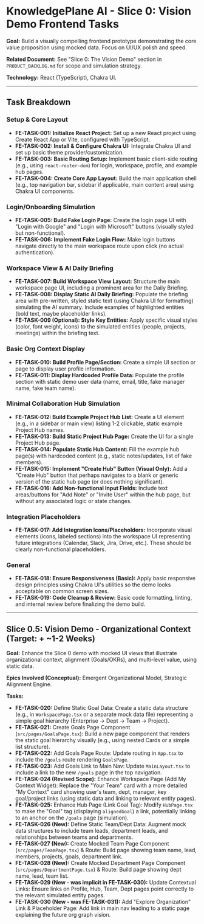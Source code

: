 # KnowledgePlane AI - Slice 0: Vision Demo Frontend Tasks

**Goal:** Build a visually compelling frontend prototype demonstrating the core value proposition using mocked data. Focus on UI/UX polish and speed.

**Related Document:** See "Slice 0: The Vision Demo" section in `PRODUCT_BACKLOG.md` for scope and simulation strategy.

**Technology:** React (TypeScript), Chakra UI.

---

## Task Breakdown

### Setup & Core Layout

* **FE-TASK-001: Initialize React Project:** Set up a new React project using Create React App or Vite, configured with TypeScript.
* **FE-TASK-002: Install & Configure Chakra UI:** Integrate Chakra UI and set up basic theme provider/customization.
* **FE-TASK-003: Basic Routing Setup:** Implement basic client-side routing (e.g., using `react-router-dom`) for login, workspace, profile, and example hub pages.
* **FE-TASK-004: Create Core App Layout:** Build the main application shell (e.g., top navigation bar, sidebar if applicable, main content area) using Chakra UI components.

### Login/Onboarding Simulation

* **FE-TASK-005: Build Fake Login Page:** Create the login page UI with "Login with Google" and "Login with Microsoft" buttons (visually styled but non-functional).
* **FE-TASK-006: Implement Fake Login Flow:** Make login buttons navigate directly to the main workspace route upon click (no actual authentication).

### Workspace View & AI Daily Briefing

* **FE-TASK-007: Build Workspace View Layout:** Structure the main workspace page UI, including a prominent area for the Daily Briefing.
* **FE-TASK-008: Display Static AI Daily Briefing:** Populate the briefing area with pre-written, styled static text (using Chakra UI for formatting) simulating the AI summary. Include examples of highlighted entities (bold text, maybe placeholder links).
* **FE-TASK-009 (Optional): Style Key Entities:** Apply specific visual styles (color, font weight, icons) to the simulated entities (people, projects, meetings) within the briefing text.

### Basic Org Context Display

* **FE-TASK-010: Build Profile Page/Section:** Create a simple UI section or page to display user profile information.
* **FE-TASK-011: Display Hardcoded Profile Data:** Populate the profile section with static demo user data (name, email, title, fake manager name, fake team name).

### Minimal Collaboration Hub Simulation

* **FE-TASK-012: Build Example Project Hub List:** Create a UI element (e.g., in a sidebar or main view) listing 1-2 clickable, static example Project Hub names.
* **FE-TASK-013: Build Static Project Hub Page:** Create the UI for a single Project Hub page.
* **FE-TASK-014: Populate Static Hub Content:** Fill the example hub page(s) with hardcoded content (e.g., static notes/updates, list of fake members).
* **FE-TASK-015: Implement "Create Hub" Button (Visual Only):** Add a "Create Hub" button that perhaps navigates to a blank or generic version of the static hub page (or does nothing significant).
* **FE-TASK-016: Add Non-functional Input Fields:** Include text areas/buttons for "Add Note" or "Invite User" within the hub page, but without any associated logic or state changes.

### Integration Placeholders

* **FE-TASK-017: Add Integration Icons/Placeholders:** Incorporate visual elements (icons, labeled sections) into the workspace UI representing future integrations (Calendar, Slack, Jira, Drive, etc.). These should be clearly non-functional placeholders.

### General

* **FE-TASK-018: Ensure Responsiveness (Basic):** Apply basic responsive design principles using Chakra UI's utilities so the demo looks acceptable on common screen sizes.
* **FE-TASK-019: Code Cleanup & Review:** Basic code formatting, linting, and internal review before finalizing the demo build.

---

## Slice 0.5: Vision Demo - Organizational Context (Target: + ~1-2 Weeks)

**Goal:** Enhance the Slice 0 demo with mocked UI views that illustrate organizational context, alignment (Goals/OKRs), and multi-level value, using static data.

**Epics Involved (Conceptual):** Emergent Organizational Model, Strategic Alignment Engine.

**Tasks:**

* **FE-TASK-020:** Define Static Goal Data: Create a static data structure (e.g., in `WorkspacePage.tsx` or a separate mock data file) representing a simple goal hierarchy (Enterprise -> Dept -> Team -> Project).
* **FE-TASK-021:** Create Goals Page Component (`src/pages/GoalsPage.tsx`): Build a new page component that renders the static goal hierarchy visually (e.g., using nested Cards or a simple list structure).
* **FE-TASK-022:** Add Goals Page Route: Update routing in `App.tsx` to include the `/goals` route rendering `GoalsPage`.
* **FE-TASK-023:** Add Goals Link to Main Nav: Update `MainLayout.tsx` to include a link to the new `/goals` page in the top navigation.
* **FE-TASK-024 (Revised Scope):** Enhance Workspace Page (Add My Context Widget): Replace the "Your Team" card with a more detailed "My Context" card showing user's team, dept, manager, key goal/project links (using static data and linking to relevant entity pages).
* **FE-TASK-025:** Enhance Hub Page (Link Goal Tag): Modify `HubPage.tsx` to make the "Goal" tag (displaying `alignedGoal`) a link, potentially linking to an anchor on the `/goals` page (simulation).
* **FE-TASK-026 (New):** Define Static Team/Dept Data: Augment mock data structures to include team leads, department leads, and relationships between teams and departments.
* **FE-TASK-027 (New):** Create Mocked Team Page Component (`src/pages/TeamPage.tsx`) & Route: Build page showing team name, lead, members, projects, goals, department link.
* **FE-TASK-028 (New):** Create Mocked Department Page Component (`src/pages/DepartmentPage.tsx`) & Route: Build page showing dept name, lead, team list.
* **FE-TASK-029 (New - was implicit in FE-TASK-030):** Update Contextual Links: Ensure links on Profile, Hub, Team, Dept pages point correctly to the relevant simulated entity pages.
* **FE-TASK-030 (New - was FE-TASK-031):** Add "Explore Organization" Link & Placeholder Page: Add link in main nav leading to a static page explaining the future org graph vision.
